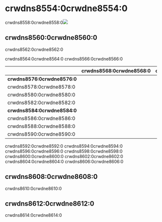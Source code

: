 # crwdns8554:0crwdne8554:0

crwdns8558:0crwdne8558:0<img src="crwdns8556:0crwdne8556:0" />

## crwdns8560:0crwdne8560:0

crwdns8562:0crwdne8562:0

crwdns8564:0crwdne8564:0 crwdns8566:0crwdne8566:0

|                              | crwdns8568:0crwdne8568:0 | crwdns8570:0crwdne8570:0 | crwdns8572:0crwdne8572:0 | crwdns8574:0crwdne8574:0 |
| ---------------------------- | ------------------------ | ------------------------ | ------------------------ | ------------------------ |
| **crwdns8576:0crwdne8576:0** |                          |                          |                          |                          |
| crwdns8578:0crwdne8578:0     |                          |                          |                          |                          |
| crwdns8580:0crwdne8580:0     |                          |                          |                          |                          |
| crwdns8582:0crwdne8582:0     |                          |                          |                          |                          |
| **crwdns8584:0crwdne8584:0** |                          |                          |                          |                          |
| crwdns8586:0crwdne8586:0     |                          |                          |                          |                          |
| crwdns8588:0crwdne8588:0     |                          |                          |                          |                          |
| crwdns8590:0crwdne8590:0     |                          |                          |                          |                          |

crwdns8592:0crwdne8592:0 crwdns8594:0crwdne8594:0 crwdns8596:0crwdne8596:0 crwdns8598:0crwdne8598:0 crwdns8600:0crwdne8600:0 crwdns8602:0crwdne8602:0 crwdns8604:0crwdne8604:0 crwdns8606:0crwdne8606:0

## crwdns8608:0crwdne8608:0

crwdns8610:0crwdne8610:0

## crwdns8612:0crwdne8612:0

crwdns8614:0crwdne8614:0
